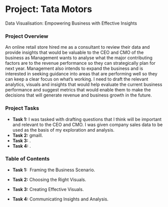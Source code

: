 # Project: Tata Motors
Data Visualisation: Empowering Business with Effective Insights

### Project Overview
An online retail store hired me as a consultant to review their data and provide insights that would be valuable to the CEO and CMO of the business as Management wants to analyse what the major contributing factors are to the revenue performance so they can strategically plan for next year. Management also intends to expand the business and is interested in seeking guidance into areas that are performing well so they can keep a clear focus on what’s working. I need to draft the relevant analytics, visuals and insights that would help evaluate the current business performance and suggest metrics that would enable them to make the decisions that will generate revenue and business growth in the future.

### Project Tasks
* **Task 1:** I was tasked with drafting questions that I think will be important and relevant to the CEO and CMO. I was given company sales data to be used as the basis of my exploration and analysis.
* **Task 2:** gmaill.
* **Task 3:** .
* **Task 4:** . 

### Table of Contents

* **Task 1:**  Framing the Business Scenario.

* **Task 2:** Choosing the Right Visuals.

* **Task 3:** Creating Effective Visuals.

* **Task 4:** Communicating Insights and Analysis.

